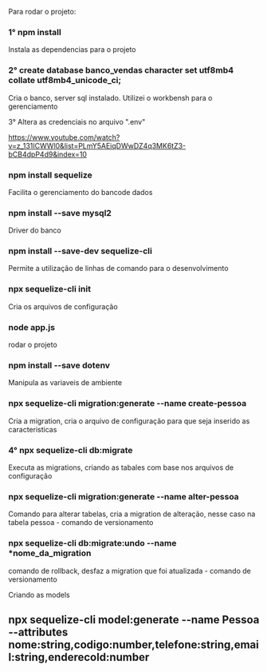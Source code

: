 Para rodar o projeto:

### 1° npm install 
Instala as dependencias para o projeto

### 2° create database banco_vendas character set utf8mb4 collate utf8mb4_unicode_ci;
Cria o banco, server sql instalado. Utilizei o workbensh para o gerenciamento

 3° Altera as credenciais no arquivo ".env"

https://www.youtube.com/watch?v=z_131ICWWl0&list=PLmY5AEiqDWwDZ4q3MK6tZ3-bCB4dpP4d9&index=10
### npm install sequelize 
Facilita o gerenciamento do bancode dados


###  npm install --save mysql2
Driver do banco

### npm install --save-dev sequelize-cli 
Permite a utilização de linhas de comando para o desenvolvimento

### npx sequelize-cli init
Cria os arquivos de configuração

### node app.js
rodar o projeto

### npm install --save dotenv
Manipula as variaveis de ambiente

### npx sequelize-cli migration:generate --name create-pessoa
Cria a migration, cria o arquivo de configuração para que seja inserido as caracteristicas

###  4° npx sequelize-cli db:migrate
Executa as migrations, criando as tabales com base nos arquivos de configuração


### npx sequelize-cli migration:generate --name alter-pessoa
Comando para alterar tabelas, cria a migration de alteração, nesse caso na tabela pessoa - comando de versionamento

### npx sequelize-cli db:migrate:undo --name *nome_da_migration
comando de rollback, desfaz a migration que foi atualizada - comando de versionamento



Criando as models
## npx sequelize-cli model:generate --name Pessoa --attributes nome:string,codigo:number,telefone:string,email:string,enderecoId:number